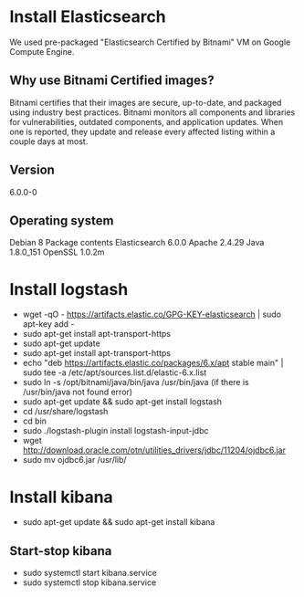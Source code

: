 # Install Elasticsearch

We used pre-packaged "Elasticsearch Certified by Bitnami" VM on Google Compute Engine.

## Why use Bitnami Certified images?

Bitnami certifies that their images are secure, up-to-date, and packaged using industry best practices.
Bitnami monitors all components and libraries for vulnerabilities, outdated components, and application updates. When one is reported, they update and release every affected listing within a couple days at most.

## Version
6.0.0-0

## Operating system
Debian 8
Package contents
Elasticsearch 6.0.0
Apache 2.4.29
Java 1.8.0_151
OpenSSL 1.0.2m

# Install logstash 
  - wget -qO - https://artifacts.elastic.co/GPG-KEY-elasticsearch | sudo apt-key add -
  - sudo apt-get install apt-transport-https
  - sudo apt-get update
  - sudo apt-get install apt-transport-https
  - echo "deb https://artifacts.elastic.co/packages/6.x/apt stable main" | sudo tee -a /etc/apt/sources.list.d/elastic-6.x.list
  - sudo ln -s /opt/bitnami/java/bin/java /usr/bin/java (if there is /usr/bin/java not found error)
  - sudo apt-get update && sudo apt-get install logstash
  - cd /usr/share/logstash
  - cd bin
  - sudo ./logstash-plugin install logstash-input-jdbc
  - wget http://download.oracle.com/otn/utilities_drivers/jdbc/11204/ojdbc6.jar
  - sudo mv ojdbc6.jar /usr/lib/

# Install kibana
  - sudo apt-get update && sudo apt-get install kibana
  
## Start-stop kibana  
  - sudo systemctl start kibana.service
  - sudo systemctl stop kibana.service
